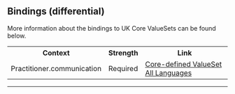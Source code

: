 ## Bindings (differential)

More information about the bindings to UK Core ValueSets can be found below.

<table class="assets" title="Bindings list">
<tr>
<th class="width30">Context</th>
<th class="width20">Strength</th>
<th class="width50">Link</th>
</tr>
<tr>
<td>Practitioner.communication</td>
<td>Required</td>
<td><a href="https://hl7.org/fhir/R4/valueset-all-languages.html" class="external">Core-defined ValueSet All Languages</a></td>
</tr>
</table>


---